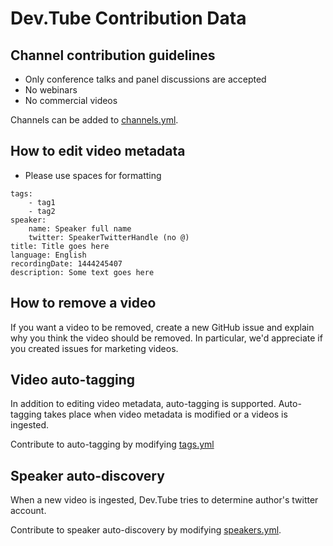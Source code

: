 
# Dev.Tube Contribution Data

## Channel contribution guidelines
* Only conference talks and panel discussions are accepted
* No webinars
* No commercial videos

Channels can be added to [channels.yml](https://github.com/watch-devtube/contrib/edit/master/channels.yml).

## How to edit video metadata
* Please use spaces for formatting

```
tags:
    - tag1
    - tag2
speaker:
    name: Speaker full name
    twitter: SpeakerTwitterHandle (no @)
title: Title goes here
language: English
recordingDate: 1444245407
description: Some text goes here
```

## How to remove a video
If you want a video to be removed, create a new GitHub issue and explain why you think the video should be removed. In particular, we'd appreciate if you created issues for marketing videos.

## Video auto-tagging
In addition to editing video metadata, auto-tagging is supported. Auto-tagging takes place when video metadata is modified or a videos is ingested.

Contribute to auto-tagging by modifying [tags.yml](https://github.com/watch-devtube/contrib/edit/master/tags.yml)

## Speaker auto-discovery
When a new video is ingested, Dev.Tube tries to determine author's twitter account.

Contribute to speaker auto-discovery by modifying [speakers.yml](https://github.com/watch-devtube/contrib/edit/master/speakers.yml).

